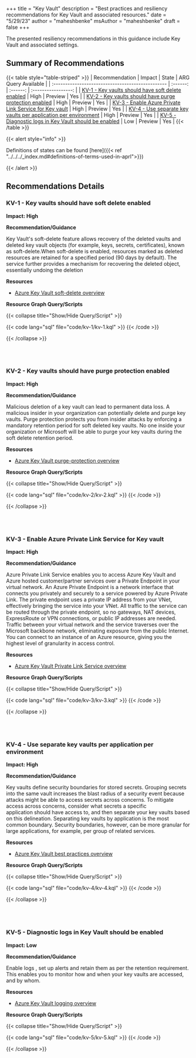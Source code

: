 +++
title = "Key Vault"
description = "Best practices and resiliency recommendations for Key Vault and associated resources."
date = "5/29/23"
author = "maheshbenke"
msAuthor = "maheshbenke"
draft = false
+++

The presented resiliency recommendations in this guidance include Key Vault and associated settings.

## Summary of Recommendations

{{< table style="table-striped" >}}
| Recommendation                                    |  Impact  |  State   | ARG Query Available |
| :------------------------------------------------ | :------: | :------: | :-----------------: |
| [KV-1 - Key vaults should have soft delete enabled](#kv-1---key-vaults-should-have-soft-delete-enabled) | High | Preview  |         Yes         |
| [KV-2 - Key vaults should have purge protection enabled](#kv-2---key-vaults-should-have-purge-protection-enabled) | High | Preview |         Yes          |
| [KV-3 - Enable Azure Private Link Service for Key vault](#kv-3---enable-azure-private-link-service-for-key-vault) | High | Preview |         Yes          |
| [KV-4 - Use separate key vaults per application per environment](#kv-4---use-separate-key-vaults-per-application-per-environment) | High | Preview |         Yes          |
| [KV-5 - Diagnostic logs in Key Vault should be enabled](#kv-5---diagnostic-logs-in-key-vault-should-be-enabled) | Low | Preview |         Yes          |
{{< /table >}}

{{< alert style="info" >}}

Definitions of states can be found [here]({{< ref "../../../_index.md#definitions-of-terms-used-in-aprl">}})

{{< /alert >}}

## Recommendations Details

### KV-1 - Key vaults should have soft delete enabled

**Impact: High**

**Recommendation/Guidance**

Key Vault's soft-delete feature allows recovery of the deleted vaults and deleted key vault objects (for example, keys, secrets, certificates), known as soft-delete.When soft-delete is enabled, resources marked as deleted resources are retained for a specified period (90 days by default). The service further provides a mechanism for recovering the deleted object, essentially undoing the deletion

**Resources**

- [Azure Key Vault soft-delete overview](https://learn.microsoft.com/azure/key-vault/general/soft-delete-overview)

**Resource Graph Query/Scripts**

{{< collapse title="Show/Hide Query/Script" >}}

{{< code lang="sql" file="code/kv-1/kv-1.kql" >}} {{< /code >}}

{{< /collapse >}}

<br><br>

### KV-2 - Key vaults should have purge protection enabled

**Impact: High**

**Recommendation/Guidance**

Malicious deletion of a key vault can lead to permanent data loss. A malicious insider in your organization can potentially delete and purge key vaults. Purge protection protects you from insider attacks by enforcing a mandatory retention period for soft deleted key vaults. No one inside your organization or Microsoft will be able to purge your key vaults during the soft delete retention period.

**Resources**

- [Azure Key Vault purge-protection overview](https://learn.microsoft.com/azure/key-vault/general/soft-delete-overview#purge-protection)

**Resource Graph Query/Scripts**

{{< collapse title="Show/Hide Query/Script" >}}

{{< code lang="sql" file="code/kv-2/kv-2.kql" >}} {{< /code >}}

{{< /collapse >}}

<br><br>

### KV-3 - Enable Azure Private Link Service for Key vault

**Impact: High**

**Recommendation/Guidance**

Azure Private Link Service enables you to access Azure Key Vault and Azure hosted customer/partner services over a Private Endpoint in your virtual network. An Azure Private Endpoint is a network interface that connects you privately and securely to a service powered by Azure Private Link. The private endpoint uses a private IP address from your VNet, effectively bringing the service into your VNet. All traffic to the service can be routed through the private endpoint, so no gateways, NAT devices, ExpressRoute or VPN connections, or public IP addresses are needed. Traffic between your virtual network and the service traverses over the Microsoft backbone network, eliminating exposure from the public Internet. You can connect to an instance of an Azure resource, giving you the highest level of granularity in access control.

**Resources**

- [Azure Key Vault Private Link Service overview](https://learn.microsoft.com/azure/key-vault/general/security-features#network-security)

**Resource Graph Query/Scripts**

{{< collapse title="Show/Hide Query/Script" >}}

{{< code lang="sql" file="code/kv-3/kv-3.kql" >}} {{< /code >}}

{{< /collapse >}}

<br><br>

### KV-4 - Use separate key vaults per application per environment

**Impact: High**

**Recommendation/Guidance**

Key vaults define security boundaries for stored secrets. Grouping secrets into the same vault increases the blast radius of a security event because attacks might be able to access secrets across concerns. To mitigate access across concerns, consider what secrets a specific application should have access to, and then separate your key vaults based on this delineation. Separating key vaults by application is the most common boundary. Security boundaries, however, can be more granular for large applications, for example, per group of related services.

**Resources**

- [Azure Key Vault best practices overview](https://learn.microsoft.com/azure/key-vault/general/best-practices#why-we-recommend-separate-key-vaults)

**Resource Graph Query/Scripts**

{{< collapse title="Show/Hide Query/Script" >}}

{{< code lang="sql" file="code/kv-4/kv-4.kql" >}} {{< /code >}}

{{< /collapse >}}

<br><br>

### KV-5 - Diagnostic logs in Key Vault should be enabled

**Impact: Low**

**Recommendation/Guidance**

Enable logs , set up alerts and retain them as per the retention requirement. This enables you to monitor how and when your key vaults are accessed, and by whom.

**Resources**

- [Azure Key Vault logging overview](https://learn.microsoft.com/azure/key-vault/general/logging?tabs=Vault)

**Resource Graph Query/Scripts**

{{< collapse title="Show/Hide Query/Script" >}}

{{< code lang="sql" file="code/kv-5/kv-5.kql" >}} {{< /code >}}

{{< /collapse >}}

<br><br>
